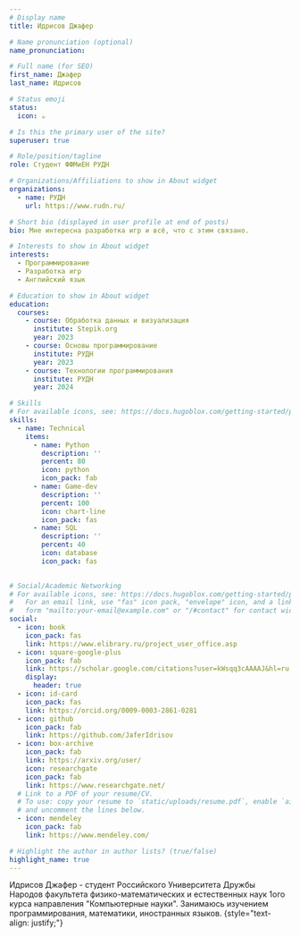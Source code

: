 ```yaml
---
# Display name
title: Идрисов Джафер 

# Name pronunciation (optional)
name_pronunciation: 

# Full name (for SEO)
first_name: Джафер
last_name: Идрисов

# Status emoji
status:
  icon: ☕️

# Is this the primary user of the site?
superuser: true

# Role/position/tagline
role: Студент ФФМиЕН РУДН

# Organizations/Affiliations to show in About widget
organizations:
  - name: РУДН
    url: https://www.rudn.ru/

# Short bio (displayed in user profile at end of posts)
bio: Мне интересна разработка игр и всё, что с этим связано.

# Interests to show in About widget
interests:
  - Программирование
  - Разработка игр
  - Английский язык

# Education to show in About widget
education:
  courses:
    - course: Обработка данных и визуализация
      institute: Stepik.org
      year: 2023
    - course: Основы программирование
      institute: РУДН
      year: 2023
    - course: Технологии программирования
      institute: РУДН
      year: 2024

# Skills
# For available icons, see: https://docs.hugoblox.com/getting-started/page-builder/#icons
skills:
  - name: Technical
    items:
      - name: Python
        description: ''
        percent: 80
        icon: python
        icon_pack: fab
      - name: Game-dev
        description: ''
        percent: 100
        icon: chart-line
        icon_pack: fas
      - name: SQL
        description: ''
        percent: 40
        icon: database
        icon_pack: fas
  

# Social/Academic Networking
# For available icons, see: https://docs.hugoblox.com/getting-started/page-builder/#icons
#   For an email link, use "fas" icon pack, "envelope" icon, and a link in the
#   form "mailto:your-email@example.com" or "/#contact" for contact widget.
social:
  - icon: book
    icon_pack: fas
    link: https://www.elibrary.ru/project_user_office.asp
  - icon: square-google-plus
    icon_pack: fab
    link: https://scholar.google.com/citations?user=kWsqq3cAAAAJ&hl=ru
    display:
      header: true
  - icon: id-card
    icon_pack: fas
    link: https://orcid.org/0009-0003-2861-0281
  - icon: github
    icon_pack: fab
    link: https://github.com/JaferIdrisov
  - icon: box-archive
    icon_pack: fab
    link: https://arxiv.org/user/
    icon: researchgate
    icon_pack: fab
    link: https://www.researchgate.net/
  # Link to a PDF of your resume/CV.
  # To use: copy your resume to `static/uploads/resume.pdf`, enable `ai` icons in `params.yaml`,
  # and uncomment the lines below.
  - icon: mendeley
    icon_pack: fab
    link: https://www.mendeley.com/

# Highlight the author in author lists? (true/false)
highlight_name: true
---
```


Идрисов Джафер - студент Российского Университета Дружбы Народов факультета физико-математических и естественных наук 1ого курса направления "Компьютерные науки". Занимаюсь изучением программирования, математики, иностранных языков.
{style="text-align: justify;"}
